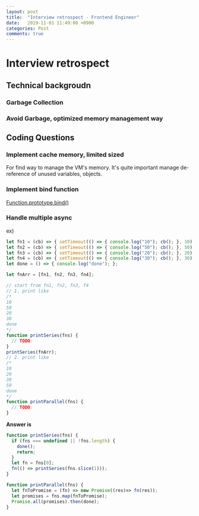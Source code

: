 ```yaml
---
layout: post
title:  "Interview retrospect - Frontend Engineer"
date:   2019-11-01 11:49:00 +0900
categories: Post
comments: true
---
```


# Interview retrospect

## Technical backgroudn ##

### Garbage Collection ###

### Avoid Garbage, optimized memory management way ### 



## Coding Questions ##

### Implement cache memory, limited sized ###

For find way to manage the VM's memory.
It's quite important manage de-reference of unused variables, objects.


### Implement bind function ###

[Function.prototype.bind()](https://developer.mozilla.org/ko/docs/Web/JavaScript/Reference/Global_Objects/Function/bind)


### Handle multiple async ###

ex)
~~~javascript
let fn1 = (cb) => { setTimeout(() => { console.log("10"); cb(); }, 10); };
let fn2 = (cb) => { setTimeout(() => { console.log("50"); cb(); }, 50); };
let fn3 = (cb) => { setTimeout(() => { console.log("20"); cb(); }, 20); };
let fn4 = (cb) => { setTimeout(() => { console.log("30"); cb(); }, 30); };
let done = () => { console.log("done"); };

let fnArr = [fn1, fn2, fn3, fn4];

// start from fn1, fn2, fn3, f4
// 1. print like
/*
10
50
20
30
done
*/
function printSeries(fns) {
  // TODO:
}
printSeries(fnArr);
// 2. print like
/*
10
20
30
50
done
*/
function printParallel(fns) {
  // TODO:
}
~~~

<b> Answer is</b>

~~~javascript
function printSeries(fns) {
  if (fns === undefined || !fns.length) {
    done();
    return;
  }  
  let fn = fns[0];
  fn(() => printSeries(fns.slice(1)));
}

function printParallel(fns) {
  let fnToPromise = (fn) => new Promise((res)=> fn(res));
  let promises = fns.map(fnToPromise);
  Promise.all(promises).then(done);
}
~~~
